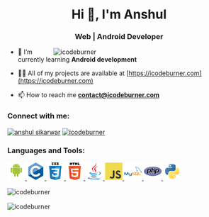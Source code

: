 <h1 align="center">Hi 👋, I'm Anshul</h1>
<h3 align="center">Web | Android Developer</h3>
<img src="https://blogger.googleusercontent.com/img/b/R29vZ2xl/AVvXsEhlaN1llHKI2YO8YoWHvgTrxT7FnGkfXv8EXjswqjWPlKvjo5oc3tHUYpR8g8Iz_72Kf86eKf613JzKFonkIaBskB4uGwDFN-COfLRIHAWZYqd3nR78o7o14FYBLt9UwJ3hEPYKcNEx3pFtmH6ZubwGshhX_ouTrfLksFn7Z8pBOaV0W3zMB-e1BzeMdfeZ/s320/Screenshot%202024-08-15%20at%2012.12.49%E2%80%AFAM.png" alt="icodeburner" align="right" width="400px" border-radius="6px">

- 🌱 I’m currently learning **Android development**

- 👨‍💻 All of my projects are available at [https://icodeburner.com](https://icodeburner.com)

- 📫 How to reach me **contact@icodeburner.com**

<h3 align="left">Connect with me:</h3>
<p align="left">
<a href="https://linkedin.com/in/anshul sikarwar" target="blank"><img align="center" src="https://raw.githubusercontent.com/rahuldkjain/github-profile-readme-generator/master/src/images/icons/Social/linked-in-alt.svg" alt="anshul sikarwar" height="30" width="40" /></a>
<a href="https://instagram.com/icodeburner" target="blank"><img align="center" src="https://raw.githubusercontent.com/rahuldkjain/github-profile-readme-generator/master/src/images/icons/Social/instagram.svg" alt="icodeburner" height="30" width="40" /></a>
</p>

<h3 align="left">Languages and Tools:</h3>
<p align="left"> <a href="https://developer.android.com" target="_blank" rel="noreferrer"> <img src="https://raw.githubusercontent.com/devicons/devicon/master/icons/android/android-original-wordmark.svg" alt="android" width="40" height="40"/> </a> <a href="https://www.cprogramming.com/" target="_blank" rel="noreferrer"> <img src="https://raw.githubusercontent.com/devicons/devicon/master/icons/c/c-original.svg" alt="c" width="40" height="40"/> </a> <a href="https://www.w3schools.com/css/" target="_blank" rel="noreferrer"> <img src="https://raw.githubusercontent.com/devicons/devicon/master/icons/css3/css3-original-wordmark.svg" alt="css3" width="40" height="40"/> </a> <a href="https://www.w3.org/html/" target="_blank" rel="noreferrer"> <img src="https://raw.githubusercontent.com/devicons/devicon/master/icons/html5/html5-original-wordmark.svg" alt="html5" width="40" height="40"/> </a> <a href="https://www.java.com" target="_blank" rel="noreferrer"> <img src="https://raw.githubusercontent.com/devicons/devicon/master/icons/java/java-original.svg" alt="java" width="40" height="40"/> </a> <a href="https://developer.mozilla.org/en-US/docs/Web/JavaScript" target="_blank" rel="noreferrer"> <img src="https://raw.githubusercontent.com/devicons/devicon/master/icons/javascript/javascript-original.svg" alt="javascript" width="40" height="40"/> </a> <a href="https://www.mysql.com/" target="_blank" rel="noreferrer"> <img src="https://raw.githubusercontent.com/devicons/devicon/master/icons/mysql/mysql-original-wordmark.svg" alt="mysql" width="40" height="40"/> </a> <a href="https://www.php.net" target="_blank" rel="noreferrer"> <img src="https://raw.githubusercontent.com/devicons/devicon/master/icons/php/php-original.svg" alt="php" width="40" height="40"/> </a> <a href="https://www.python.org" target="_blank" rel="noreferrer"> <img src="https://raw.githubusercontent.com/devicons/devicon/master/icons/python/python-original.svg" alt="python" width="40" height="40"/> </a> </p>

<p><img align="center" src="https://github-readme-stats.vercel.app/api/top-langs?username=icodeburner&show_icons=true&locale=en&layout=compact" alt="icodeburner" /></p>

<p><img align="center" src="https://github-readme-streak-stats.herokuapp.com/?user=icodeburner&" alt="icodeburner" /></p>

